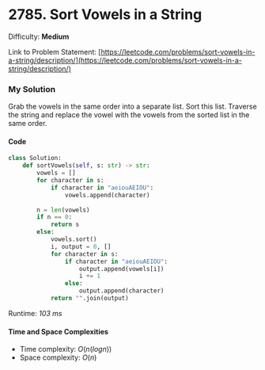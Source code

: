 # 2785. Sort Vowels in a String

Difficulty: **Medium**

Link to Problem Statement: [https://leetcode.com/problems/sort-vowels-in-a-string/description/](https://leetcode.com/problems/sort-vowels-in-a-string/description/)

### My Solution

Grab the vowels in the same order into a separate list. Sort this list. Traverse the string and replace the vowel with the vowels from the sorted list in the same order.

#### Code

```python
class Solution:
    def sortVowels(self, s: str) -> str:
        vowels = []
        for character in s:
            if character in "aeiouAEIOU":
                vowels.append(character)
        
        n = len(vowels)
        if n == 0:
            return s
        else:
            vowels.sort()
            i, output = 0, []
            for character in s:
                if character in "aeiouAEIOU":
                    output.append(vowels[i])
                    i += 1
                else:
                    output.append(character)
            return "".join(output)
```

Runtime: *103 ms*

#### Time and Space Complexities

- Time complexity: $O(n(log n))$
- Space complexity: $O(n)$
